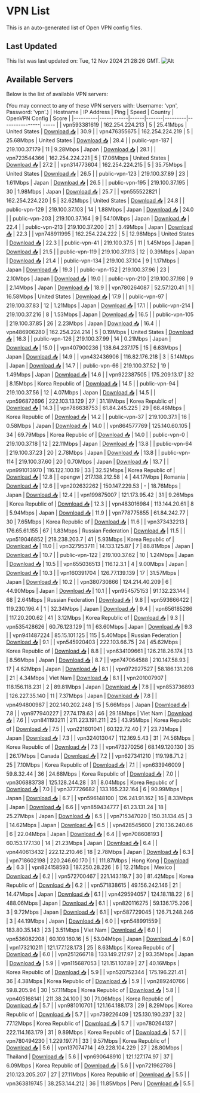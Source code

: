 # VPN List

This is an auto-generated list of Open VPN config files.

## Last Updated

This list was last updated on: Tue, 12 Nov 2024 21:28:26 GMT.
![Alt](https://repobeats.axiom.co/api/embed/186b98318ef1479477931607c1ad7d823f12451f.svg "Repobeats analytics image")

## Available Servers

Below is the list of available VPN servers:

(You may connect to any of these VPN servers with: Username: 'vpn', Password: 'vpn'.)
| Hostname | IP Address | Ping | Speed | Country | OpenVPN Config | Score |
|----------|------------|------|-------|---------|----------------| ----- |
| vpn593381619 | 162.254.224.213 | 5 | 25.41Mbps | United States | [Download 📥](./configs/server_0_US.ovpn) | 30.9 |
| vpn476355675 | 162.254.224.219 | 5 | 25.68Mbps | United States | [Download 📥](./configs/server_1_US.ovpn) | 28.4 |
| public-vpn-187 | 219.100.37.179 | 11 | 9.28Mbps | Japan | [Download 📥](./configs/server_2_JP.ovpn) | 28.1 |
| vpn723544366 | 162.254.224.221 | 5 | 17.06Mbps | United States | [Download 📥](./configs/server_3_US.ovpn) | 27.2 |
| vpn314773604 | 162.254.224.215 | 5 | 35.75Mbps | United States | [Download 📥](./configs/server_4_US.ovpn) | 26.5 |
| public-vpn-123 | 219.100.37.89 | 23 | 1.61Mbps | Japan | [Download 📥](./configs/server_5_JP.ovpn) | 26.5 |
| public-vpn-195 | 219.100.37.195 | 30 | 1.98Mbps | Japan | [Download 📥](./configs/server_6_JP.ovpn) | 25.7 |
| vpn555522821 | 162.254.224.220 | 5 | 32.62Mbps | United States | [Download 📥](./configs/server_7_US.ovpn) | 24.8 |
| public-vpn-129 | 219.100.37.103 | 14 | 1.88Mbps | Japan | [Download 📥](./configs/server_8_JP.ovpn) | 24.0 |
| public-vpn-203 | 219.100.37.164 | 9 | 54.10Mbps | Japan | [Download 📥](./configs/server_9_JP.ovpn) | 22.4 |
| public-vpn-213 | 219.100.37.200 | 21 | 3.49Mbps | Japan | [Download 📥](./configs/server_10_JP.ovpn) | 22.3 |
| vpn748911995 | 162.254.224.222 | 5 | 12.98Mbps | United States | [Download 📥](./configs/server_11_US.ovpn) | 22.3 |
| public-vpn-41 | 219.100.37.5 | 11 | 1.45Mbps | Japan | [Download 📥](./configs/server_12_JP.ovpn) | 21.5 |
| public-vpn-119 | 219.100.37.113 | 12 | 0.39Mbps | Japan | [Download 📥](./configs/server_13_JP.ovpn) | 21.4 |
| public-vpn-134 | 219.100.37.104 | 9 | 1.17Mbps | Japan | [Download 📥](./configs/server_14_JP.ovpn) | 19.3 |
| public-vpn-152 | 219.100.37.96 | 23 | 2.10Mbps | Japan | [Download 📥](./configs/server_15_JP.ovpn) | 19.0 |
| public-vpn-210 | 219.100.37.198 | 9 | 2.14Mbps | Japan | [Download 📥](./configs/server_16_JP.ovpn) | 18.9 |
| vpn780264087 | 52.57.120.41 | 1 | 16.58Mbps | United States | [Download 📥](./configs/server_17_US.ovpn) | 17.9 |
| public-vpn-97 | 219.100.37.83 | 12 | 1.21Mbps | Japan | [Download 📥](./configs/server_18_JP.ovpn) | 17.1 |
| public-vpn-214 | 219.100.37.216 | 8 | 1.53Mbps | Japan | [Download 📥](./configs/server_19_JP.ovpn) | 16.5 |
| public-vpn-105 | 219.100.37.85 | 26 | 2.23Mbps | Japan | [Download 📥](./configs/server_20_JP.ovpn) | 16.4 |
| vpn486906280 | 162.254.224.214 | 5 | 0.19Mbps | United States | [Download 📥](./configs/server_21_US.ovpn) | 16.3 |
| public-vpn-126 | 219.100.37.99 | 14 | 0.21Mbps | Japan | [Download 📥](./configs/server_22_JP.ovpn) | 15.0 |
| vpn407900236 | 138.64.237.175 | 15 | 6.63Mbps | Japan | [Download 📥](./configs/server_23_JP.ovpn) | 14.9 |
| vpn432436906 | 116.82.176.218 | 3 | 5.14Mbps | Japan | [Download 📥](./configs/server_24_JP.ovpn) | 14.7 |
| public-vpn-66 | 219.100.37.52 | 19 | 1.49Mbps | Japan | [Download 📥](./configs/server_25_JP.ovpn) | 14.6 |
| vpn922387505 | 175.209.13.17 | 32 | 8.15Mbps | Korea Republic of | [Download 📥](./configs/server_26_KR.ovpn) | 14.5 |
| public-vpn-94 | 219.100.37.56 | 12 | 4.07Mbps | Japan | [Download 📥](./configs/server_27_JP.ovpn) | 14.5 |
| vpn596872696 | 222.103.13.129 | 27 | 31.18Mbps | Korea Republic of | [Download 📥](./configs/server_28_KR.ovpn) | 14.3 |
| vpn786638753 | 61.84.245.225 | 29 | 68.46Mbps | Korea Republic of | [Download 📥](./configs/server_29_KR.ovpn) | 14.2 |
| public-vpn-37 | 219.100.37.1 | 16 | 0.58Mbps | Japan | [Download 📥](./configs/server_30_JP.ovpn) | 14.0 |
| vpn864577769 | 125.140.60.105 | 34 | 69.79Mbps | Korea Republic of | [Download 📥](./configs/server_31_KR.ovpn) | 14.0 |
| public-vpn-0 | 219.100.37.18 | 12 | 22.11Mbps | Japan | [Download 📥](./configs/server_32_JP.ovpn) | 13.8 |
| public-vpn-64 | 219.100.37.23 | 20 | 2.78Mbps | Japan | [Download 📥](./configs/server_33_JP.ovpn) | 13.8 |
| public-vpn-114 | 219.100.37.60 | 20 | 0.70Mbps | Japan | [Download 📥](./configs/server_34_JP.ovpn) | 13.7 |
| vpn991013970 | 116.122.100.19 | 33 | 32.52Mbps | Korea Republic of | [Download 📥](./configs/server_35_KR.ovpn) | 12.8 |
| opengw | 217.138.212.58 | 4 | 44.17Mbps | Romania | [Download 📥](./configs/server_36_RO.ovpn) | 12.6 |
| vpn202632262 | 150.147.229.53 | - | 18.76Mbps | Japan | [Download 📥](./configs/server_37_JP.ovpn) | 12.4 |
| vpn199875007 | 121.173.95.42 | 31 | 9.26Mbps | Korea Republic of | [Download 📥](./configs/server_38_KR.ovpn) | 12.3 |
| vpn483016984 | 113.144.20.61 | 8 | 5.94Mbps | Japan | [Download 📥](./configs/server_39_JP.ovpn) | 11.9 |
| vpn778775855 | 61.84.242.77 | 30 | 7.65Mbps | Korea Republic of | [Download 📥](./configs/server_40_KR.ovpn) | 11.6 |
| vpn373432213 | 176.65.61.155 | 67 | 1.83Mbps | Russian Federation | [Download 📥](./configs/server_41_RU.ovpn) | 11.5 |
| vpn519046852 | 218.238.203.7 | 41 | 5.93Mbps | Korea Republic of | [Download 📥](./configs/server_42_KR.ovpn) | 11.0 |
| vpn327953711 | 14.133.125.87 | 7 | 88.81Mbps | Japan | [Download 📥](./configs/server_43_JP.ovpn) | 10.7 |
| public-vpn-122 | 219.100.37.62 | 10 | 1.24Mbps | Japan | [Download 📥](./configs/server_44_JP.ovpn) | 10.5 |
| vpn655036513 | 116.12.3.1 | 4 | 9.00Mbps | Japan | [Download 📥](./configs/server_45_JP.ovpn) | 10.3 |
| vpn160391704 | 126.77.139.139 | 17 | 31.57Mbps | Japan | [Download 📥](./configs/server_46_JP.ovpn) | 10.2 |
| vpn380730866 | 124.214.40.209 | 6 | 44.90Mbps | Japan | [Download 📥](./configs/server_47_JP.ovpn) | 10.1 |
| vpn954575153 | 91.132.23.144 | 68 | 2.64Mbps | Russian Federation | [Download 📥](./configs/server_48_RU.ovpn) | 9.8 |
| vpn593666422 | 119.230.196.4 | 1 | 32.34Mbps | Japan | [Download 📥](./configs/server_49_JP.ovpn) | 9.4 |
| vpn656185286 | 117.20.200.62 | 41 | 3.12Mbps | Korea Republic of | [Download 📥](./configs/server_50_KR.ovpn) | 9.3 |
| vpn535428626 | 60.76.123.129 | 11 | 63.60Mbps | Japan | [Download 📥](./configs/server_51_JP.ovpn) | 9.3 |
| vpn941487224 | 85.15.101.125 | 115 | 5.40Mbps | Russian Federation | [Download 📥](./configs/server_52_RU.ovpn) | 9.1 |
| vpn545920403 | 222.103.66.75 | 24 | 45.62Mbps | Korea Republic of | [Download 📥](./configs/server_53_KR.ovpn) | 8.8 |
| vpn634109661 | 126.218.26.174 | 13 | 8.56Mbps | Japan | [Download 📥](./configs/server_54_JP.ovpn) | 8.7 |
| vpn747064588 | 210.147.58.93 | 17 | 4.62Mbps | Japan | [Download 📥](./configs/server_55_JP.ovpn) | 8.1 |
| vpn972927527 | 58.186.131.208 | 21 | 4.34Mbps | Viet Nam | [Download 📥](./configs/server_56_VN.ovpn) | 8.1 |
| vpn201007907 | 118.156.118.231 | 2 | 89.81Mbps | Japan | [Download 📥](./configs/server_57_JP.ovpn) | 7.8 |
| vpn853736893 | 126.227.35.140 | 11 | 7.37Mbps | Japan | [Download 📥](./configs/server_58_JP.ovpn) | 7.8 |
| vpn494800987 | 202.140.202.248 | 15 | 5.66Mbps | Japan | [Download 📥](./configs/server_59_JP.ovpn) | 7.8 |
| vpn977940227 | 27.74.178.63 | 46 | 29.18Mbps | Viet Nam | [Download 📥](./configs/server_60_VN.ovpn) | 7.6 |
| vpn841193211 | 211.223.191.211 | 25 | 43.95Mbps | Korea Republic of | [Download 📥](./configs/server_61_KR.ovpn) | 7.5 |
| vpn221601041 | 60.122.72.40 | 7 | 23.73Mbps | Japan | [Download 📥](./configs/server_62_JP.ovpn) | 7.3 |
| vpn324013047 | 112.169.5.43 | 31 | 74.56Mbps | Korea Republic of | [Download 📥](./configs/server_63_KR.ovpn) | 7.3 |
| vpn473270256 | 68.149.120.130 | 35 | 26.17Mbps | Canada | [Download 📥](./configs/server_64_CA.ovpn) | 7.2 |
| vpn627341210 | 119.198.71.2 | 25 | 7.10Mbps | Korea Republic of | [Download 📥](./configs/server_65_KR.ovpn) | 7.1 |
| vpn633946009 | 59.8.32.44 | 36 | 24.68Mbps | Korea Republic of | [Download 📥](./configs/server_66_KR.ovpn) | 7.0 |
| vpn306883738 | 125.128.244.28 | 31 | 8.04Mbps | Korea Republic of | [Download 📥](./configs/server_67_KR.ovpn) | 7.0 |
| vpn377726682 | 133.165.232.164 | 6 | 90.99Mbps | Japan | [Download 📥](./configs/server_68_JP.ovpn) | 6.7 |
| vpn596148100 | 126.241.91.162 | 16 | 8.33Mbps | Japan | [Download 📥](./configs/server_69_JP.ovpn) | 6.6 |
| vpn859434777 | 61.23.131.24 | 18 | 25.27Mbps | Japan | [Download 📥](./configs/server_70_JP.ovpn) | 6.5 |
| vpn715347020 | 150.31.134.45 | 3 | 14.62Mbps | Japan | [Download 📥](./configs/server_71_JP.ovpn) | 6.5 |
| vpn428545600 | 210.136.240.66 | 6 | 22.04Mbps | Japan | [Download 📥](./configs/server_72_JP.ovpn) | 6.4 |
| vpn708608193 | 60.153.177.130 | 14 | 21.23Mbps | Japan | [Download 📥](./configs/server_73_JP.ovpn) | 6.4 |
| vpn440613432 | 222.12.210.46 | 18 | 2.78Mbps | Japan | [Download 📥](./configs/server_74_JP.ovpn) | 6.3 |
| vpn718602198 | 220.246.60.170 | 1 | 111.87Mbps | Hong Kong | [Download 📥](./configs/server_75_HK.ovpn) | 6.3 |
| vpn824158593 | 187.250.28.226 | 6 | 12.21Mbps | Mexico | [Download 📥](./configs/server_76_MX.ovpn) | 6.2 |
| vpn572700467 | 221.143.119.7 | 30 | 81.42Mbps | Korea Republic of | [Download 📥](./configs/server_77_KR.ovpn) | 6.2 |
| vpn571838615 | 49.156.242.146 | 21 | 14.47Mbps | Japan | [Download 📥](./configs/server_78_JP.ovpn) | 6.1 |
| vpn429594057 | 124.18.118.22 | 6 | 488.06Mbps | Japan | [Download 📥](./configs/server_79_JP.ovpn) | 6.1 |
| vpn820116275 | 59.136.175.206 | 3 | 9.72Mbps | Japan | [Download 📥](./configs/server_80_JP.ovpn) | 6.1 |
| vpn587729045 | 126.71.248.246 | 3 | 44.19Mbps | Japan | [Download 📥](./configs/server_81_JP.ovpn) | 6.0 |
| vpn548991559 | 183.80.35.143 | 23 | 3.51Mbps | Viet Nam | [Download 📥](./configs/server_82_VN.ovpn) | 6.0 |
| vpn536082208 | 60.109.160.16 | 5 | 53.04Mbps | Japan | [Download 📥](./configs/server_83_JP.ovpn) | 6.0 |
| vpn173210211 | 121.177.128.173 | 25 | 8.63Mbps | Korea Republic of | [Download 📥](./configs/server_84_KR.ovpn) | 6.0 |
| vpn251266718 | 133.149.217.97 | 2 | 93.35Mbps | Japan | [Download 📥](./configs/server_85_JP.ovpn) | 5.9 |
| vpn115687053 | 121.151.107.89 | 27 | 40.16Mbps | Korea Republic of | [Download 📥](./configs/server_86_KR.ovpn) | 5.9 |
| vpn520752344 | 175.196.221.41 | 36 | 4.38Mbps | Korea Republic of | [Download 📥](./configs/server_87_KR.ovpn) | 5.9 |
| vpn289240766 | 59.8.205.94 | 30 | 57.11Mbps | Korea Republic of | [Download 📥](./configs/server_88_KR.ovpn) | 5.8 |
| vpn405168141 | 211.38.24.100 | 30 | 71.06Mbps | Korea Republic of | [Download 📥](./configs/server_89_KR.ovpn) | 5.7 |
| vpn981010701 | 121.164.188.173 | 29 | 8.29Mbps | Korea Republic of | [Download 📥](./configs/server_90_KR.ovpn) | 5.7 |
| vpn739226409 | 125.130.190.237 | 32 | 77.12Mbps | Korea Republic of | [Download 📥](./configs/server_91_KR.ovpn) | 5.7 |
| vpn780264137 | 222.114.163.179 | 31 | 9.89Mbps | Korea Republic of | [Download 📥](./configs/server_92_KR.ovpn) | 5.7 |
| vpn780494230 | 1.229.197.71 | 33 | 9.57Mbps | Korea Republic of | [Download 📥](./configs/server_93_KR.ovpn) | 5.6 |
| vpn137074714 | 49.228.104.229 | 27 | 28.80Mbps | Thailand | [Download 📥](./configs/server_94_TH.ovpn) | 5.6 |
| vpn690648910 | 121.127.174.97 | 37 | 6.09Mbps | Korea Republic of | [Download 📥](./configs/server_95_KR.ovpn) | 5.6 |
| vpn721962786 | 210.123.205.207 | 27 | 27.11Mbps | Korea Republic of | [Download 📥](./configs/server_96_KR.ovpn) | 5.5 |
| vpn363819745 | 38.253.144.212 | 36 | 11.85Mbps | Peru | [Download 📥](./configs/server_97_PE.ovpn) | 5.5 |
